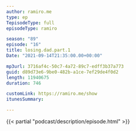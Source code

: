 ```yaml
---
author: ramiro.me
type: ep
TepisodeType: full
episodeType: ramiro

season: "89"
episode: "16"
title: losing.dad.part.1
Date: "2021-09-14T21:35:00.00+00:00"

mp3url: 3716af4c-50c7-4a72-89c7-edff3b37a773
guid: d89d73e6-9be0-482b-a1ce-7ef29de4f0d2
length: 11940675
duration: 746

customLink: https://ramiro.me/show
itunesSummary:

---
```

{{< partial "podcast/description/episode.html" >}}
